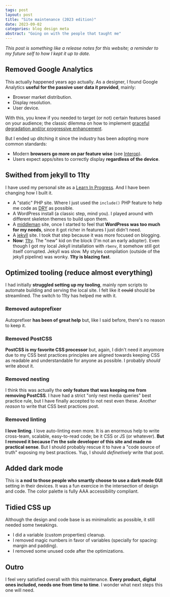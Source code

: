 ```yaml
---
tags: post
layout: post
title: "Site maintenance (2023 edition)"
date: 2023-09-02
categories: blog design meta
abstract: "Going on with the people that taught me"
---
```


*This post is something like a release notes for this website; a reminder to my future self to how I kept it up to date.*

## Removed Google Analytics

This actually happened years ago actually. As a designer, I found Google Analytics **useful for the passive user data it provided**, mainly:

- Browser market distribution.
- Display resolution.
- User device.

With this, you knew if you needed to target (or not) certain features based on your audience; the classic dilemma on how to implement [graceful degradation and/or progressive enhancement](//www.w3.org/wiki/Graceful_degradation_versus_progressive_enhancement).

But I ended up ditching it since the industry has been adopting more common standards:

- Modern **browsers go more on par feature wise** (see [Interop](//web.dev/interop-2022/)).
- Users expect apps/sites to correctly display **regardless of the device**.

## Swithed from jekyll to 11ty

I have used my personal site as a [Learn In Progress](/blog/2015-02-01-reasons-to-build-your-own-blog/). And I have been changing how I built it.

- A "static" PHP site. Where I just used the `include()` PHP feature to help me code as [DRY](//en.wikipedia.org/wiki/Don%27t_repeat_yourself) as possible.
- A WordPress install (a classic step, mind you). I played around with different skeleton themes to build upon them.
- A [middleman](//middlemanapp.com) site, once I started to feel that **WordPress was too much for my needs**, since it got richer in features I just didn't need.
- A [jekyll](//jekyllrb.com) site. I took that step because it was more focused on blogging.
- **Now**: [11ty](//www.11ty.dev). The "new" kid on the block (I'm not an early adopter). Even though I got my local Jekyll installation with `rbenv`, it somehow still got itself corrupted. Jekyll was slow. My styles compilation (outside of the jekyll pipeline) was wonky. **11ty is blazing fast**.

## Optimized tooling (reduce almost everything)

I had initially **struggled setting up my tooling**, mainly npm scripts to automate building and serving the local site. I felt like it ~~could~~ should be streamlined. The switch to 11ty has helped me with it.

### Removed autoprefixer

Autoprefixer **has been of great help** but, like I said before, there's no reason to keep it.

### Removed PostCSS

**PostCSS is my favorite CSS processor** but, again, I didn't need it anyomore due to my CSS best practices principles are aligned towards keeping CSS as readable and understandable for anyone as possible. I probably *should* write about it.

### Removed nesting

I think this was actually the **only feature that was keeping me from removing PostCSS**. I have had a strict "only nest media queries" best practice rule, but I have finally accepted to not nest even these. *Another reason* to write that CSS best practices post.

### Removed linting

**I love linting**. I love auto-linting even more. It is an enormous help to write cross-team, scalable, easy-to-read code; be it CSS or JS (or whatever). **But I removed it because I'm the sole developer of this site and made no practical sense**. But I should probably rescue it to have a "code source of truth" exposing my best practices. Yup, I should *definetively* write that post.

## Added dark mode

This is **a nod to those people who smartly choose to use a dark mode GUI** setting in their devices. It was a fun exercice in the intersection of design and code. The color palette is fully AAA accessibility compliant.

## Tidied CSS up

Although the design and code base is as minimalistic as possible, it still needed some tweakings.

- I did a variable (custom properties) cleanup.
- I removed magic numbers in favor of variables (specially for spacing: margin and padding).
- I removed some unused code after the optimizations.

## Outro

I feel very satisfied overall with this maintenance. **Every product, digital ones included, needs one from time to time**. I wonder what next steps this one will need.
